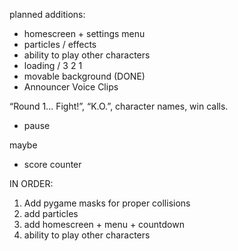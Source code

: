 planned additions:

- homescreen + settings menu
- particles / effects
- ability to play other characters
- loading / 3 2 1
- movable background (DONE)
- Announcer Voice Clips

“Round 1... Fight!”, “K.O.”, character names, win calls.
- pause

maybe

- score counter


IN ORDER:
1) Add pygame masks for proper collisions
2) add particles
3) add homescreen + menu + countdown
4) ability to play other characters
